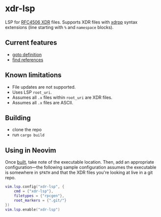 # xdr-lsp

LSP for [RFC4506 XDR](https://datatracker.ietf.org/doc/html/rfc4506) files.
Supports XDR files with [xdrpp](https://xdrpp.github.io/xdrpp/index.html)
syntax extensions (line starting with `%` and `namespace` blocks).

## Current features

* [goto definition](https://microsoft.github.io/language-server-protocol/specifications/lsp/3.17/specification/#textDocument_definition)
* [find references](https://microsoft.github.io/language-server-protocol/specifications/lsp/3.17/specification/#textDocument_references)

## Known limitations

* File updates are not supported.
* Uses LSP `root_uri`.
* Assumes all `.x` files within `root_uri` are XDR files.
* Assumes all `.x` files are ASCII.

## Building

* clone the repo
* run `cargo build`

## Using in Neovim

Once [built](#Building), take note of the executable location. Then, add an
appropriate configuration—the following sample configuration assumes the
executable is somewhere in `$PATH` and that the XDR files you're looking at
live in a git repo.

```lua
vim.lsp.config("xdr-lsp", {
    cmd = {"xdr-lsp"},
    filetypes = {"rpcgen"},
    root_markers = {".git/"}
})
vim.lsp.enable("xdr-lsp")
```
